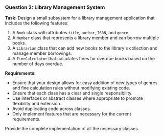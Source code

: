 ### Question 2: Library Management System

**Task:**
Design a small subsystem for a library management application that includes the following features:

1. A `Book` class with attributes `title`, `author`, `ISBN`, and `genre`.
2. A `Member` class that represents a library member and can borrow multiple books.
3. A `Librarian` class that can add new books to the library's collection and manage member borrowings.
4. A `FineCalculator` that calculates fines for overdue books based on the number of days overdue.

**Requirements:**

- Ensure that your design allows for easy addition of new types of genres and fine calculation rules without modifying existing code.
- Ensure that each class has a clear and single responsibility.
- Use interfaces or abstract classes where appropriate to promote flexibility and extension.
- Avoid duplicating code across classes.
- Only implement features that are necessary for the current requirements.

Provide the complete implementation of all the necessary classes.

